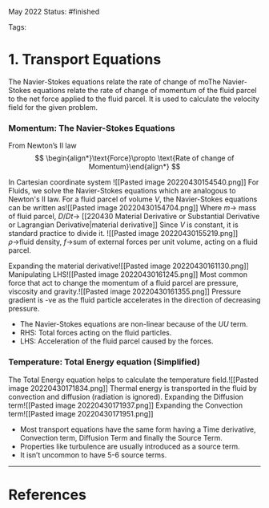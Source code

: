 May 2022
Status: #finished  

Tags: 

# 1. Transport Equations
The Navier-Stokes equations relate the rate of change of moThe Navier-Stokes equations relate the rate of change of momentum of the fluid parcel to the net force applied to the fluid parcel. It is used to calculate the velocity field for the given problem.

### Momentum: The Navier-Stokes Equations

From Newton’s II law
$$
\begin{align*}\text{Force}\propto \text{Rate of change of Momentum}\end{align*}
$$

In Cartesian coordinate system ![[Pasted image 20220430154540.png]]
For Fluids, we solve the Navier-Stokes equations which are analogous to Newton's II law. 
For a fluid parcel of volume $V$, the Navier-Stokes equations can be written as![[Pasted image 20220430154704.png]]
Where $m\rightarrow$ mass of fluid parcel, $D/Dt\rightarrow$ [[220430 Material Derivative or Substantial Derivative or Lagrangian Derivative|material derivative]] 
Since $V$ is constant, it is standard practice to divide it. ![[Pasted image 20220430155219.png]]
$\rho\rightarrow$fluid density, $f\rightarrow$sum of external forces per unit volume, acting on a fluid parcel.

Expanding the material derivative![[Pasted image 20220430161130.png]]
Manipulating LHS![[Pasted image 20220430161245.png]]
Most common force that act to change the momentum of a fluid parcel are pressure, viscosity and gravity.![[Pasted image 20220430161355.png]]
Pressure gradient is -ve as the fluid particle accelerates in the direction of decreasing pressure. 

-   The Navier-Stokes equations are non-linear because of the $U U$ term.
-   RHS: Total forces acting on the fluid particles.
-   LHS: Acceleration of the fluid parcel caused by the forces.

### Temperature: Total Energy equation (Simplified)
The Total Energy equation helps to calculate the temperature field.![[Pasted image 20220430171834.png]]
Thermal energy is transported in the fluid by convection and diffusion (radiation is ignored).
Expanding the Diffusion term![[Pasted image 20220430171937.png]]
Expanding the Convection term![[Pasted image 20220430171951.png]]
- Most transport equations have the same form having a Time derivative, Convection term, Diffusion Term and finally the Source Term.
- Properties like turbulence are usually introduced as a source term.
- It isn’t uncommon to have 5-6 source terms.





---
# References
